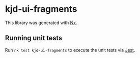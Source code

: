 # kjd-ui-fragments

This library was generated with [Nx](https://nx.dev).

## Running unit tests

Run `nx test kjd-ui-fragments` to execute the unit tests via [Jest](https://jestjs.io).
